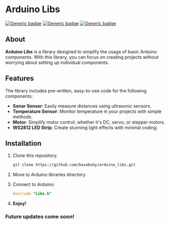 # Arduino Libs

[![Generic badge](https://img.shields.io/badge/version-0.0.1-blue.svg)](https://github.com/basebody/arduino_libs)
[![Generic badge](https://img.shields.io/badge/Arduino-blue.svg)](https://www.arduino.cc/)
[![Generic badge](https://img.shields.io/badge/rony__robot-blue.svg)](https://github.com/vergilium/rony_bot)

## About

**Arduino Libs** is a library designed to simplify the usage of basic Arduino components. With this library, you can focus on creating projects without worrying about setting up individual components.

## Features

The library includes pre-written, easy-to-use code for the following components:
- **Sonar Sensor**: Easily measure distances using ultrasonic sensors.
- **Temperature Sensor**: Monitor temperature in your projects with simple methods.
- **Motor**: Simplify motor control, whether it's DC, servo, or stepper motors.
- **WS2812 LED Strip**: Create stunning light effects with minimal coding.

## Installation

1. Clone this repository:
   ```bash
   git clone https://github.com/basebody/arduino_libs.git

2. Move to Arduino libraries directory

3. Connect to Arduino:
   ```cpp
   #include "Libs.h"

4. **Enjoy!**

### Future updates come soon!